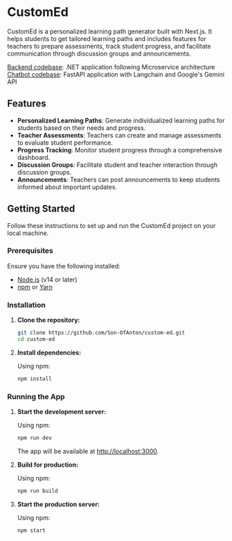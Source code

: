 # CustomEd

CustomEd is a personalized learning path generator built with Next.js. It helps students to get tailored learning paths and includes features for teachers to prepare assessments, track student progress, and facilitate communication through discussion groups and announcements.

[Backend codebase](https://github.com/Amanuel94/CustomEd): .NET application following Microservice architecture</br>
[Chatbot codebase](https://github.com/Son-OfAnton/Learning-path-generator-chatbot): FastAPI application with Langchain and Google's Gemini API

## Features

- **Personalized Learning Paths**: Generate individualized learning paths for students based on their needs and progress.
- **Teacher Assessments**: Teachers can create and manage assessments to evaluate student performance.
- **Progress Tracking**: Monitor student progress through a comprehensive dashboard.
- **Discussion Groups**: Facilitate student and teacher interaction through discussion groups.
- **Announcements**: Teachers can post announcements to keep students informed about important updates.

## Getting Started

Follow these instructions to set up and run the CustomEd project on your local machine.

### Prerequisites

Ensure you have the following installed:

- [Node.js](https://nodejs.org/) (v14 or later)
- [npm](https://www.npmjs.com/) or [Yarn](https://yarnpkg.com/)

### Installation

1. **Clone the repository:**

    ```bash
    git clone https://github.com/Son-OfAnton/custom-ed.git
    cd custom-ed
    ```

2. **Install dependencies:**

    Using npm:

    ```bash
    npm install
    ```
    
  ### Running the App

1. **Start the development server:**

    Using npm:

    ```bash
    npm run dev
    ```

    The app will be available at [http://localhost:3000](http://localhost:3000).

2. **Build for production:**

    Using npm:

    ```bash
    npm run build
    ```

3. **Start the production server:**

    Using npm:

    ```bash
    npm start
    ```
